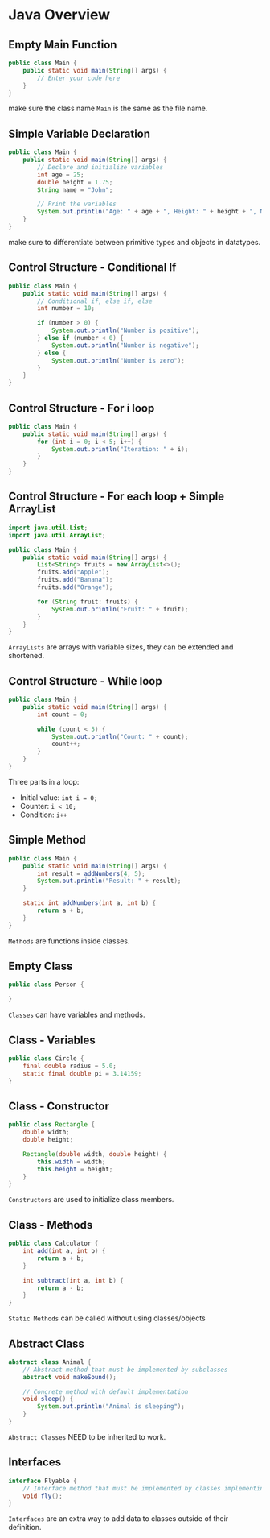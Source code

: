 # Java Overview
## Empty Main Function
```java
public class Main {
    public static void main(String[] args) {
        // Enter your code here
    }
}
```
make sure the class name `Main` is the same as the file name.

## Simple Variable Declaration
```java
public class Main {
    public static void main(String[] args) {
        // Declare and initialize variables
        int age = 25;
        double height = 1.75;
        String name = "John";

        // Print the variables
        System.out.println("Age: " + age + ", Height: " + height + ", Name: " + name);
    }
}
```
make sure to differentiate between primitive types and objects in datatypes.

## Control Structure - Conditional If
```java
public class Main {
    public static void main(String[] args) {
        // Conditional if, else if, else
        int number = 10;

        if (number > 0) {
            System.out.println("Number is positive");
        } else if (number < 0) {
            System.out.println("Number is negative");
        } else {
            System.out.println("Number is zero");
        }
    }
}
```

## Control Structure - For i loop
```java
public class Main {
    public static void main(String[] args) {
        for (int i = 0; i < 5; i++) {
            System.out.println("Iteration: " + i);
        }
    }
}
```

## Control Structure - For each loop + Simple ArrayList
```java
import java.util.List;
import java.util.ArrayList;

public class Main {
    public static void main(String[] args) {
        List<String> fruits = new ArrayList<>();
        fruits.add("Apple");
        fruits.add("Banana");
        fruits.add("Orange");

        for (String fruit: fruits) {
            System.out.println("Fruit: " + fruit);
        }
    }
}
```
`ArrayLists` are arrays with variable sizes, they can be extended and shortened.

## Control Structure - While loop
```java
public class Main {
    public static void main(String[] args) {
        int count = 0;

        while (count < 5) {
            System.out.println("Count: " + count);
            count++;
        }
    }
}
```
Three parts in a loop:
* Initial value: `int i = 0;`
* Counter: `i < 10;`
* Condition: `i++`

## Simple Method
```java
public class Main {
    public static void main(String[] args) {
        int result = addNumbers(4, 5);
        System.out.println("Result: " + result);
    }

    static int addNumbers(int a, int b) {
        return a + b;
    }
}
```
`Methods` are functions inside classes.

## Empty Class
```java
public class Person {

}
```
`Classes` can have variables and methods.

## Class - Variables
```java
public class Circle {
    final double radius = 5.0;
    static final double pi = 3.14159;
}
```

## Class - Constructor
```java
public class Rectangle {
    double width;
    double height;

    Rectangle(double width, double height) {
        this.width = width;
        this.height = height;
    }
}
```
`Constructors` are used to initialize class members.

## Class - Methods
```java
public class Calculator {
    int add(int a, int b) {
        return a + b;
    }

    int subtract(int a, int b) {
        return a - b;
    }
}
```
`Static Methods` can be called without using classes/objects

## Abstract Class
```java
abstract class Animal {
    // Abstract method that must be implemented by subclasses
    abstract void makeSound();

    // Concrete method with default implementation
    void sleep() {
        System.out.println("Animal is sleeping");
    }
}
```
`Abstract Classes` NEED to be inherited to work.

## Interfaces
```java
interface Flyable {
    // Interface method that must be implemented by classes implementing this interface
    void fly();
}
```
`Interfaces` are an extra way to add data to classes outside of their definition.